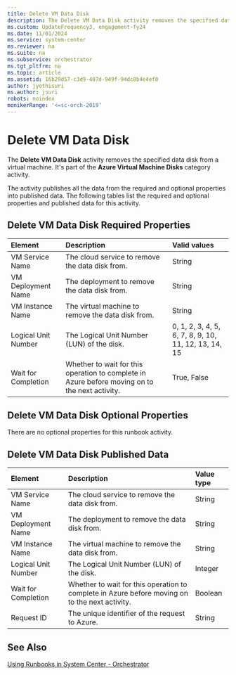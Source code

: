 ```yaml
---
title: Delete VM Data Disk
description: The Delete VM Data Disk activity removes the specified data disk from a virtual machine.
ms.custom: UpdateFrequency3, engagement-fy24
ms.date: 11/01/2024
ms.service: system-center
ms.reviewer: na
ms.suite: na
ms.subservice: orchestrator
ms.tgt_pltfrm: na
ms.topic: article
ms.assetid: 16b29d57-c3d9-407d-949f-94dc8b4e4ef0
author: jyothisuri
ms.author: jsuri
robots: noindex
monikerRange: '<=sc-orch-2019'
---
```

# Delete VM Data Disk

The **Delete VM Data Disk** activity removes the specified data disk from a virtual machine. It's part of the **Azure Virtual Machine Disks** category activity.

The activity publishes all the data from the required and optional properties into published data. The following tables list the required and optional properties and published data for this activity.

## Delete VM Data Disk Required Properties

| **Element**   | **Description**   | **Valid values**   |
|:---|:---|:---|
| VM Service Name   | The cloud service to remove the data disk from.   | String   |
| VM Deployment Name  | The deployment to remove the data disk from.   | String   |
| VM Instance Name   | The virtual machine to remove the data disk from.   | String   |
| Logical Unit Number | The Logical Unit Number (LUN) of the disk.   | 0, 1, 2, 3, 4, 5, 6, 7, 8, 9, 10, 11, 12, 13, 14, 15 |
| Wait for Completion | Whether to wait for this operation to complete in Azure before moving on to the next activity. | True, False   |

## Delete VM Data Disk Optional Properties

There are no optional properties for this runbook activity.

## Delete VM Data Disk Published Data

| **Element**   | **Description**   | **Value type** |
|:---|:---|:---|
| VM Service Name   | The cloud service to remove the data disk from.   | String   |
| VM Deployment Name  | The deployment to remove the data disk from.   | String   |
| VM Instance Name   | The virtual machine to remove the data disk from.   | String   |
| Logical Unit Number | The Logical Unit Number (LUN) of the disk.   | Integer   |
| Wait for Completion | Whether to wait for this operation to complete in Azure before moving on to the next activity. | Boolean   |
| Request ID   | The unique identifier of the request to Azure.   | String   |

## See Also

[Using Runbooks in System Center - Orchestrator](design-and-build-runbooks.md)
